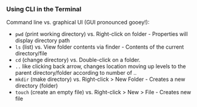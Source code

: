 
### Using CLI in the Terminal

Command line vs. graphical UI (GUI pronounced gooey!):

- `pwd` (print working directory) vs. Right-click on folder - Properties will display directory path
- `ls` (list) vs. View folder contents via finder - Contents of the current directory/file
- `cd` (change directory) vs. Double-click on a folder.
- `..` like clicking back arrow, changes location moving up levels to the parent directory/folder according to number of ..
- `mkdir` (make directory) vs. Right-click > New Folder - Creates a new directory (folder)
- `touch` (create an empty file) vs. Right-click > New > File - Creates new file
